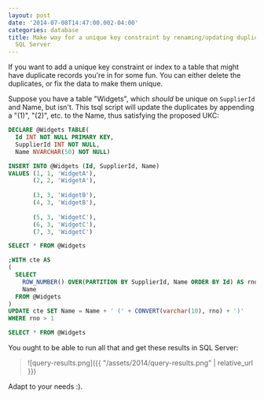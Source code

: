 ```yaml
---
layout: post
date: '2014-07-08T14:47:00.002-04:00'
categories: database
title: Make way for a unique key constraint by renaming/updating duplicate rows in
  SQL Server
---
```


If you want to add a unique key constraint or index to a table that might have duplicate records you're in for some fun. You can either delete the duplicates, or fix the data to make them unique.

Suppose you have a table "Widgets", which *should* be unique on `SupplierId` and Name, but isn't. This tsql script will update the duplicates by appending a "(1)", "(2)", etc. to the Name, thus satisfying the proposed UKC:

```sql
DECLARE @Widgets TABLE(
  Id INT NOT NULL PRIMARY KEY, 
  SupplierId INT NOT NULL, 
  Name NVARCHAR(50) NOT NULL)

INSERT INTO @Widgets (Id, SupplierId, Name)
VALUES (1, 1, 'WidgetA'),
       (2, 2, 'WidgetA'),
    
       (3, 3, 'WidgetB'),
       (4, 3, 'WidgetB'),
      
       (5, 3, 'WidgetC'),
       (6, 3, 'WidgetC'),
       (7, 3, 'WidgetC')

SELECT * FROM @Widgets

;WITH cte AS
(
  SELECT 
    ROW_NUMBER() OVER(PARTITION BY SupplierId, Name ORDER BY Id) AS rno, 
    Name
  FROM @Widgets
)
UPDATE cte SET Name = Name + ' (' + CONVERT(varchar(10), rno) + ')'
WHERE rno > 1

SELECT * FROM @Widgets
```
You ought to be able to run all that and get these results in SQL Server:

> ![query-results.png]({{ "/assets/2014/query-results.png" | relative_url }})

Adapt to your needs :).